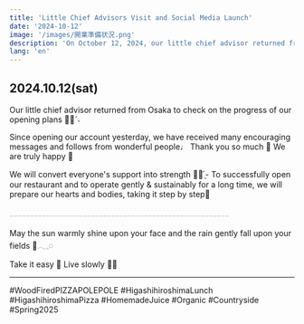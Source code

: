 ```yaml
---
title: 'Little Chief Advisors Visit and Social Media Launch'
date: '2024-10-12'
image: '/images/開業準備状況.png'
description: 'On October 12, 2024, our little chief advisor returned from Osaka to check on the progress of our restaurant opening plans. After launching our social media account, we have received wonderful support messages and followers.'
lang: 'en'
---
```


## 2024.10.12(sat)

Our little chief advisor returned from Osaka
to check on the progress of our opening plans 👶🏻ˊ˗

Since opening our account yesterday, we have received
many encouraging messages and follows from wonderful people♩
Thank you so much 🌳
We are truly happy 👀

We will convert everyone's support into strength 💪🏻 ̖́-
To successfully open our restaurant
and to operate gently & sustainably for a long time,
we will prepare our hearts and bodies, taking it step by step🤍

𓐄𓐄𓐄𓐄𓐄𓐄𓐄𓐄𓐄𓐄𓐄𓐄𓐄𓐄𓐄𓐄𓐄𓐄𓐄𓐄𓐄𓐄𓐄𓐄𓐄𓐄𓐄𓐄𓐄𓐄𓐄𓐄𓐄𓐄𓐄𓐄𓐄𓐄𓐄𓐄𓐄𓐄𓐄𓐄𓐄𓐄𓐄𓐄𓐄𓐄𓐄𓐄𓐄𓐄

May the sun warmly shine upon your face
and the rain gently fall
upon your fields 🍃𓂃𓈒𓏸︎︎︎︎

Take it easy 👣
Live slowly 🐢➿

---

#WoodFiredPIZZAPOLEPOLE #HigashihiroshimaLunch #HigashihiroshimaPizza #HomemadeJuice #Organic #Countryside #Spring2025

